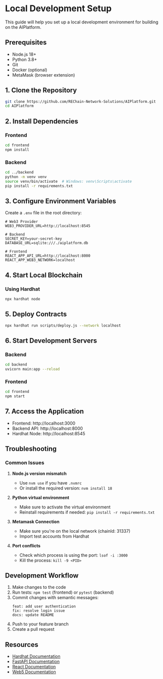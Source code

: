# Local Development Setup

This guide will help you set up a local development environment for building on the AIPlatform.

## Prerequisites

- Node.js 18+
- Python 3.8+
- Git
- Docker (optional)
- MetaMask (browser extension)

## 1. Clone the Repository

```bash
git clone https://github.com/REChain-Network-Solutions/AIPlatform.git
cd AIPlatform
```

## 2. Install Dependencies

### Frontend
```bash
cd frontend
npm install
```

### Backend
```bash
cd ../backend
python -m venv venv
source venv/bin/activate  # Windows: venv\Scripts\activate
pip install -r requirements.txt
```

## 3. Configure Environment Variables

Create a `.env` file in the root directory:

```env
# Web3 Provider
WEB3_PROVIDER_URL=http://localhost:8545

# Backend
SECRET_KEY=your-secret-key
DATABASE_URL=sqlite:///./aiplatform.db

# Frontend
REACT_APP_API_URL=http://localhost:8000
REACT_APP_WEB3_NETWORK=localhost
```

## 4. Start Local Blockchain

### Using Hardhat
```bash
npx hardhat node
```

## 5. Deploy Contracts

```bash
npx hardhat run scripts/deploy.js --network localhost
```

## 6. Start Development Servers

### Backend
```bash
cd backend
uvicorn main:app --reload
```

### Frontend
```bash
cd frontend
npm start
```

## 7. Access the Application

- Frontend: http://localhost:3000
- Backend API: http://localhost:8000
- Hardhat Node: http://localhost:8545

## Troubleshooting

### Common Issues

1. **Node.js version mismatch**
   - Use `nvm use` if you have `.nvmrc`
   - Or install the required version: `nvm install 18`

2. **Python virtual environment**
   - Make sure to activate the virtual environment
   - Reinstall requirements if needed: `pip install -r requirements.txt`

3. **Metamask Connection**
   - Make sure you're on the local network (chainId: 31337)
   - Import test accounts from Hardhat

4. **Port conflicts**
   - Check which process is using the port: `lsof -i :3000`
   - Kill the process: `kill -9 <PID>`

## Development Workflow

1. Make changes to the code
2. Run tests: `npm test` (frontend) or `pytest` (backend)
3. Commit changes with semantic messages:
   ```
   feat: add user authentication
   fix: resolve login issue
   docs: update README
   ```
4. Push to your feature branch
5. Create a pull request

## Resources

- [Hardhat Documentation](https://hardhat.org/docs)
- [FastAPI Documentation](https://fastapi.tiangolo.com/)
- [React Documentation](https://reactjs.org/docs/getting-started.html)
- [Web5 Documentation](https://developer.tbd.website/docs/web5/learn/web5-js-sdk/)
